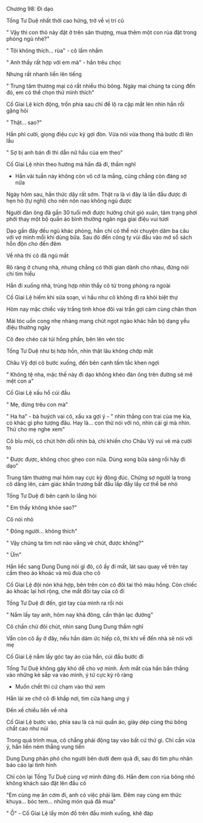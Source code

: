 




Chương 98: Đi dạo

Tống Tư Duệ nhất thời cao hứng, trở về vị trí cũ

" Vậy thì con thỏ này đặt ở trên sân thượng, mua thêm một con rùa đặt trong phòng ngủ nhé?"

" Tôi không thích... rùa" - cô lẩm nhẩm

" Anh thấy rất hợp với em mà" - hắn trêu chọc

Nhưng rất nhanh liền lên tiếng

" Trung tâm thương mại có rất nhiều thú bông. Ngày mai chúng ta cùng đến đó, em có thể chọn thứ mình thích"

Cố Giai Lệ kích động, trốn phía sau chỉ để lộ ra cặp mắt lén nhìn hắn rồi gặng hỏi

" Thật... sao?"

Hắn phì cười, giọng điệu cực kỳ gợi đòn. Vừa nói vừa thong thả bước đi lên lầu

" Sợ bị anh bán đi thì dẫn nữ hầu của em theo"

Cố Giai Lệ nhìn theo hướng mà hắn đã đi, thầm nghĩ

- Hắn vài tuần này không còn vô cớ la mắng, cũng chẳng còn đáng sợ nữa

Ngày hôm sau, hắn thức dậy rất sớm. Thật ra là vì đây là lần đầu được đi hẹn hò (tự nghĩ) cho nên nôn nao không ngủ được

Người đàn ông đã gần 30 tuổi mới được hưởng chút gió xuân, tâm trạng phơi phới thay một bộ quần áo bình thường ngân nga giai điệu vui tươi

Dạo gần đây đều ngủ khác phòng, hắn chỉ có thể nói chuyện dăm ba câu với vợ mình mỗi khi dùng bữa. Sau đó đến công ty vùi đầu vào mớ sổ sách hỗn độn cho đến đêm

Về nhà thì cô đã ngủ mất

Rõ ràng ở chung nhà, nhưng chẳng có thời gian dành cho nhau, đừng nói chi tìm hiểu



Hắn đi xuống nhà, trùng hợp nhìn thấy cô từ trong phòng ra ngoài

Cố Giai Lệ hiếm khi sửa soạn, vì hầu như cô không đi ra khỏi biệt thự

Hôm nay mặc chiếc váy trắng tinh khoe đôi vai trần gợi cảm cùng chân thon

Mái tóc uốn cong nhẹ nhàng mang chút ngọt ngào khác hẳn bộ dạng yểu điệu thường ngày

Cô đeo chéo cái túi hồng phấn, bẽn lẽn vén tóc

Tống Tư Duệ như bị hớp hồn, nhìn thật lâu không chớp mắt

Châu Vỹ đợi cô bước xuống, đến bên cạnh tấm tắc khen ngợi

" Không tệ nha, mặc thế này đi dạo không khéo đàn ông trên đường sẽ mê mệt con a"

Cố Giai Lệ xấu hổ cúi đầu

" Mẹ, đừng trêu con mà"

" Ha ha" - bà huých vai cô, xấu xa gợi ý - " nhìn thằng con trai của mẹ kìa, có khác gì pho tượng đâu. Hay là... con thử nói với nó, nhìn cái gì mà nhìn. Thử cho mẹ nghe xem"

Cô bĩu môi, có chút hờn dỗi nhìn bà, chỉ khiến cho Châu Vỹ vui vẻ mà cười to

" Được được, không chọc ghẹo con nữa. Dùng xong bữa sáng rồi hãy đi dạo"

Trung tâm thương mại hôm nay cực kỳ đông đúc. Chứng sợ người lạ trong cô dâng lên, cảm giác khẩn trương bắt đầu lấp đầy lấy cơ thể bé nhỏ

Tống Tư Duệ đi bên cạnh lo lắng hỏi

" Em thấy không khỏe sao?"

Cô nói nhỏ

" Đông người... không thích"

" Vậy chúng ta tìm nơi nào vắng vẻ chút, được không?"

" Ừm"

Hắn liếc sang Dung Dung nói gì đó, cô ấy đi mất, lát sau quay về trên tay cầm theo áo khoác và mũ đưa cho cô

Cố Giai Lệ đội nón khá hợp, bên trên còn có đôi tai thỏ màu hồng. Còn chiếc áo khoác lại hơi rộng, che mất đôi tay của cô đi

Tống Tư Duệ đi đến, giơ tay của mình ra rồi nói

" Nắm lấy tay anh, hôm nay khá đông, cẩn thận lạc đường"

Cô chần chừ đôi chút, nhìn sang Dung Dung thầm nghĩ

Vẫn còn cô ấy ở đây, nếu hắn dám ức hiếp cô, thì khi về đến nhà sẽ nói với mẹ

Cố Giai Lệ nắm lấy góc tay áo của hắn, cúi đầu bước đi

Tống Tư Duệ không gây khó dễ cho vợ mình. Ánh mắt của hắn bắn thẳng vào những kẻ sắp va vào mình, ý tứ cực kỳ rõ ràng

- Muốn chết thì cứ chạm vào thử xem

Hắn lái xe chở cô đi khắp nơi, tìm cửa hàng ưng ý

Đến xế chiều liền về nhà

Cố Giai Lệ bước vào, phía sau là cả núi quần áo, giày dép cùng thú bông chất cao như núi

Trong quá trình mua, cô chẳng phải động tay vào bất cứ thứ gì. Chỉ cần vừa ý, hắn liền ném thẳng vung tiền

Dung Dung phân phó cho người bên dưới đem quà đi, sau đó tìm phu nhân báo cáo lại tình hình

Chỉ còn lại Tống Tư Duệ cùng vợ mình đứng đó. Hắn đem con rùa bông nhỏ không khách sáo đặt lên đầu cô

"Em cùng mẹ ăn cơm đi, anh có việc phải làm. Đêm nay cùng em thức khuya... bóc tem... những món quà đã mua"

" Ồ" - Cố Giai Lệ lấy món đồ trên đầu mình xuống, khẽ đáp





